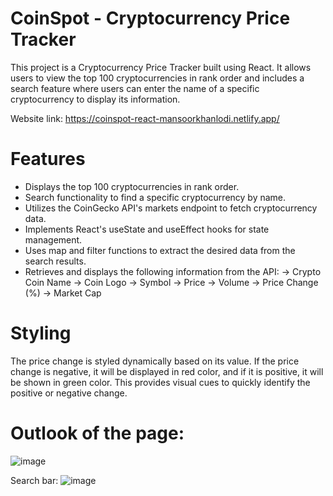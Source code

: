 # CoinSpot - Cryptocurrency Price Tracker
This project is a Cryptocurrency Price Tracker built using React. It allows users to view the top 100 cryptocurrencies in rank order and includes a search feature where users can enter the name of a specific cryptocurrency to display its information.

Website link: https://coinspot-react-mansoorkhanlodi.netlify.app/

# Features
- Displays the top 100 cryptocurrencies in rank order.
- Search functionality to find a specific cryptocurrency by name.
- Utilizes the CoinGecko API's markets endpoint to fetch cryptocurrency data.
- Implements React's useState and useEffect hooks for state management.
- Uses map and filter functions to extract the desired data from the search results.
- Retrieves and displays the following information from the API:
  -> Crypto Coin Name
  -> Coin Logo
  -> Symbol
  -> Price
  -> Volume
  -> Price Change (%)
  -> Market Cap
  
# Styling
The price change is styled dynamically based on its value. If the price change is negative, it will be displayed in red color, and if it is positive, it will be shown in green color. This provides visual cues to quickly identify the positive or negative change.

# Outlook of the page:
![image](https://github.com/Mansoorkhan23/Crypto-price-tracker-React/assets/130406848/c2e7ac63-acf2-4cd5-b809-70c1a800422c)

Search bar:
![image](https://github.com/Mansoorkhan23/Crypto-price-tracker-React/assets/130406848/cab23978-b2d5-44e6-a0b4-a92ea24bfece)

